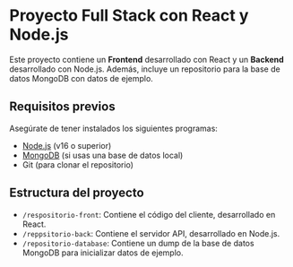 # Proyecto Full Stack con React y Node.js

Este proyecto contiene un **Frontend** desarrollado con React y un **Backend** desarrollado con Node.js. Además, incluye un repositorio para la base de datos MongoDB con datos de ejemplo.

## **Requisitos previos**
Asegúrate de tener instalados los siguientes programas:
- [Node.js](https://nodejs.org/) (v16 o superior)
- [MongoDB](https://www.mongodb.com/) (si usas una base de datos local)
- Git (para clonar el repositorio)

## **Estructura del proyecto**
- `/respositorio-front`: Contiene el código del cliente, desarrollado en React.
- `/reppsitorio-back`: Contiene el servidor API, desarrollado en Node.js.
- `/repositorio-database`: Contiene un dump de la base de datos MongoDB para inicializar datos de ejemplo.
